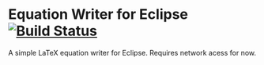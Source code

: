 # Equation Writer for Eclipse [![Build Status](https://travis-ci.org/turesheim/eclipse-equationwriter.svg?branch=master)](https://travis-ci.org/turesheim/eclipse-equationwriter)

A simple LaTeX equation writer for Eclipse. Requires network acess for now.